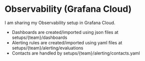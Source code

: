 # Observability (Grafana Cloud)

I am sharing my Observability setup in Grafana Cloud.

- Dashboards are created/imported using json files at setups/{team}/dashboards
- Alerting rules are created/imported using yaml files at setups/{team}/alerting/evaluations
- Contacts are handled by setups/{team}/alerting/contacts.yaml
